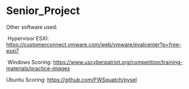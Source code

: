 # Senior_Project
Other software used:

   Hypervisor ESXI: https://customerconnect.vmware.com/web/vmware/evalcenter?p=free-esxi7

   Windows Scoring: https://www.uscyberpatriot.org/competition/training-materials/practice-images
   
   Ubuntu Scoring: https://github.com/FWSquatch/pysel
